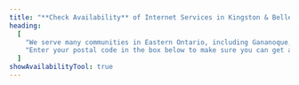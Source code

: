 ```yaml
---
title: "**Check Availability** of Internet Services in Kingston & Belleville, ON"
heading:
  [
    "We serve many communities in Eastern Ontario, including Gananoque, Picton, Brighton, Trenton, and Napanee.",
    "Enter your postal code in the box below to make sure you can get a high-speed internet connection from KOS.",
  ]
showAvailabilityTool: true
---
```

